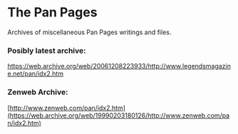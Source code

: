 # The Pan Pages

Archives of miscellaneous Pan Pages writings and files.

### Posibly latest archive:
https://web.archive.org/web/20061208223933/http://www.legendsmagazine.net/pan/idx2.htm

### Zenweb Archive:
[http://www.zenweb.com/pan/idx2.htm](https://web.archive.org/web/19990203180126/http://www.zenweb.com/pan/idx2.htm)
